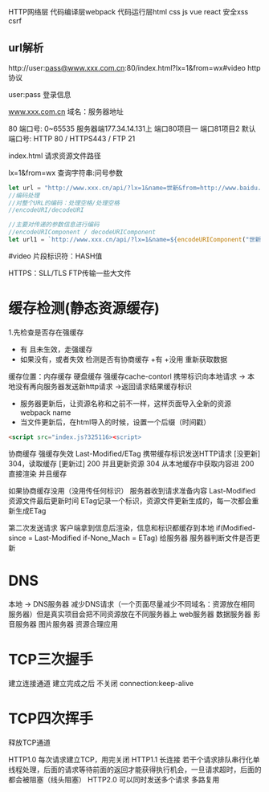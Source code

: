 HTTP网络层 
代码编译层webpack
代码运行层html css js vue react
安全xss csrf

## url解析
http://user:pass@www.xxx.com.cn:80/index.html?lx=1&from=wx#video
http 协议

user:pass 登录信息

www.xxx.com.cn 域名：服务器地址

80 端口号: 0~65535 服务器端177.34.14.131上 端口80项目一 端口81项目2
默认端口号: HTTP 80  /  HTTPS443  / FTP  21

index.html 请求资源文件路径

lx=1&from=wx 查询字符串:问号参数
```js
let url = "http://www.xxx.cn/api/?lx=1&name=世新&from=http://www.baidu.com";
//编码处理
//对整个URL的编码：处理空格/处理空格
//encodeURI/decodeURI

//主要对传递的参数信息进行编码
//encodeURIComponent / decodeURIComponent
let url1 = `http://www.xxx.cn/api/?lx=1&name=${encodeURIComponent("世新")}&from=${encodeURIComponent("http://www.baidu.com")}`;
```


#video 片段标识符：HASH值

HTTPS：SLL/TLS
FTP传输一些大文件

# 缓存检测(静态资源缓存)
1.先检查是否存在强缓存
+ 有 且未生效，走强缓存
+ 如果没有，或者失效
  检测是否有协商缓存
  +有
  +没用 重新获取数据

缓存位置：内存缓存  硬盘缓存
强缓存cache-contorl
携带标识向本地请求 -> 本地没有再向服务器发送新http请求 ->返回请求结果缓存标识

* 服务器更新后，让资源名称和之前不一样，这样页面导入全新的资源 webpack name
* 当文件更新后，在html导入的时候，设置一个后缀（时间戳）
```html
<script src="index.js?325116><script>
```

协商缓存 强缓存失效 Last-Modified/ETag
携带缓存标识发送HTTP请求
[没更新] 304，读取缓存           [更新过] 200 并且更新资源
304 从本地缓存中获取内容进        200 直接渲染 并且缓存

如果协商缓存没用（没用传任何标识）
服务器收到请求准备内容 
Last-Modified 资源文件最后更新时间 
ETag记录一个标识，资源文件更新生成的，每一次都会重新生成ETag

第二次发送请求
客户端拿到信息后渲染，信息和标识都缓存到本地
if(Modified-since = Last-Modified if-None_Mach = ETag)
给服务器
服务器判断文件是否更新

# DNS
本地 -> DNS服务器
减少DNS请求（一个页面尽量减少不同域名：资源放在相同服务器）但是真实项目会把不同资源放在不同服务器上 web服务器 数据服务器 影音服务器 图片服务器
资源合理应用

# TCP三次握手
建立连接通道 建立完成之后 不关闭 connection:keep-alive
# TCP四次挥手
释放TCP通道

HTTP1.0 每次请求建立TCP，用完关闭
HTTP1.1 长连接 若干个请求排队串行化单线程处理，后面的请求等待前面的返回才能获得执行机会，一旦请求超时，后面的都会被阻塞（线头阻塞）
HTTP2.0 可以同时发送多个请求 多路复用